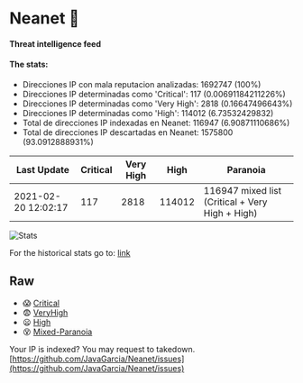 # Neanet :hocho:
#### Threat intelligence feed
#### The stats:

- Direcciones IP con mala reputacion analizadas: 1692747 (100%)
- Direcciones IP determinadas como 'Critical':  117 (0.00691184211226%)
- Direcciones IP determinadas como 'Very High':  2818 (0.16647496643%)
- Direcciones IP determinadas como 'High':  114012 (6.73532429832)
- Total de direcciones IP indexadas en Neanet:  116947 (6.90871110686%)
- Total de direcciones IP descartadas en Neanet:  1575800 (93.0912888931%)

| Last Update | Critical | Very High | High | Paranoia |
| --- | --- | --- | --- | --- |
| 2021-02-20 12:02:17 | 117 | 2818 | 114012 | 116947 mixed list (Critical + Very High + High)|

![Stats](https://docs.google.com/spreadsheets/d/e/2PACX-1vSnaNMIXVabIpDJjufMlzH7poXnshF3mgd8Is1g9ytUEzVsP5my4Trn8f-xkoLLQ38xpL3HtmUexLo6/pubchart?oid=501124687&format=image)

For the historical stats go to: [link](/stats.csv)
## Raw
- :scream: [Critical](https://raw.githubusercontent.com/JavaGarcia/Neanet/master/blacklists/neanet_critical.txt)
- :fearful: [VeryHigh](https://raw.githubusercontent.com/JavaGarcia/Neanet/master/blacklists/neanet_veryHigh.txtt)
- :frowning: [High](https://raw.githubusercontent.com/JavaGarcia/Neanet/master/blacklists/neanet_high.txt)
- :dizzy_face: [Mixed-Paranoia](https://raw.githubusercontent.com/JavaGarcia/Neanet/master/blacklists/neanet_all.txt)


Your IP is indexed? You may request to takedown. [https://github.com/JavaGarcia/Neanet/issues](https://github.com/JavaGarcia/Neanet/issues)












































































































































































































































































































































































































































































































































































































































































































































































































































































































































































































































































































































































































































































































































































































































































































































































































































































































































































































































































































































































































































































































































































































































































































































































































































































































































































































































































































































































































































































































































































































































































































































































































































































































































































































































































































































































































































































































































































































































































































































































































































































































































































































































































































































































































































































































